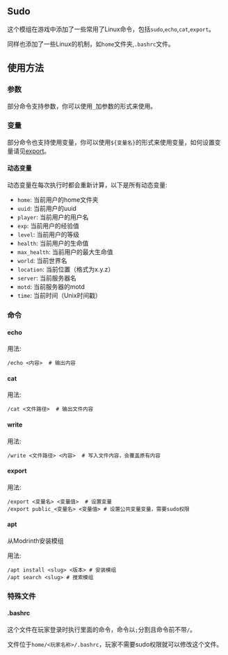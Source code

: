 ## Sudo
这个模组在游戏中添加了一些常用了Linux命令，包括`sudo`,`echo`,`cat`,`export`。

同样也添加了一些Linux的机制，如`home`文件夹,`.bashrc`文件。

## 使用方法
### 参数
部分命令支持参数，你可以使用`_`加参数的形式来使用。
### 变量
部分命令也支持使用变量，你可以使用`${变量名}`的形式来使用变量，如何设置变量请见[export](#export)。

#### 动态变量
动态变量在每次执行时都会重新计算，以下是所有动态变量:
- `home`: 当前用户的home文件夹
- `uuid`: 当前用户的uuid
- `player`: 当前用户的用户名
- `exp`: 当前用户的经验值
- `level`: 当前用户的等级
- `health`: 当前用户的生命值
- `max_health`: 当前用户的最大生命值
- `world`: 当前世界名
- `location`: 当前位置（格式为x.y.z）
- `server`: 当前服务器名
- `motd`: 当前服务器的motd
- `time`: 当前时间（Unix时间戳）
### 命令
#### echo
用法:
```
/echo <内容>  # 输出内容
```
#### cat
用法:
```
/cat <文件路径>  # 输出文件内容
```
#### write
用法:
```
/write <文件路径> <内容>  # 写入文件内容，会覆盖原有内容
```
#### export
用法:
```
/export <变量名> <变量值>  # 设置变量
/export public_<变量名> <变量值> # 设置公共变量变量，需要sudo权限
```
#### apt
从Modrinth安装模组

用法:
```
/apt install <slug> <版本> # 安装模组
/apt search <slug> # 搜索模组
```
### 特殊文件
#### .bashrc
这个文件在玩家登录时执行里面的命令，命令以`;`分割且命令前不带`/`。

文件位于`home/<玩家名称>/.bashrc`，玩家不需要sudo权限就可以修改这个文件。